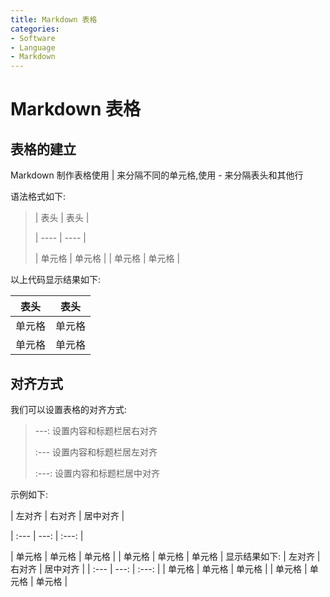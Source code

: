 ```yaml
---
title: Markdown 表格
categories:
- Software
- Language
- Markdown
---
```

# Markdown 表格

## 表格的建立

Markdown 制作表格使用 | 来分隔不同的单元格,使用 - 来分隔表头和其他行

语法格式如下:

>\|  表头   |  表头  |
>
>\|  ----   |  ----  |
>
>| 单元格  | 单元格 |
>| 单元格  | 单元格 |

以上代码显示结果如下:

|  表头   |  表头  |
|  ----   |  ----  |
| 单元格  | 单元格 |
| 单元格  | 单元格 |

## 对齐方式

我们可以设置表格的对齐方式:
> ---: 设置内容和标题栏居右对齐
>
>  :--- 设置内容和标题栏居左对齐
>
>  :---: 设置内容和标题栏居中对齐

示例如下:

\| 左对齐 | 右对齐 | 居中对齐 |

\| :---  |  ---:  |  :---: |

| 单元格 | 单元格 | 单元格 |
| 单元格 | 单元格 | 单元格 |
显示结果如下:
| 左对齐 | 右对齐 | 居中对齐 |
| :---  |  ---:  |  :---: |
| 单元格 | 单元格 | 单元格 |
| 单元格 | 单元格 | 单元格 |


